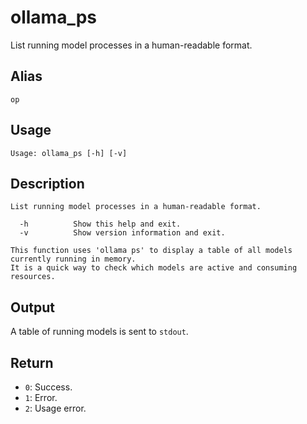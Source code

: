 # ollama_ps

List running model processes in a human-readable format.

## Alias

`op`

## Usage
```
Usage: ollama_ps [-h] [-v]
```

## Description
```
List running model processes in a human-readable format.

  -h          Show this help and exit.
  -v          Show version information and exit.

This function uses 'ollama ps' to display a table of all models currently running in memory.
It is a quick way to check which models are active and consuming resources.
```

## Output
A table of running models is sent to `stdout`.

## Return
* `0`: Success.
* `1`: Error.
* `2`: Usage error.
